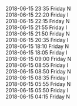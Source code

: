 2018-06-15 23:35 Friday  N  
2018-06-15 22:20 Friday  I  
2018-06-15 22:15 Friday  N  
2018-06-15 21:55 Friday  I  
2018-06-15 21:50 Friday  N  
2018-06-15 20:35 Friday  I  
2018-06-15 18:10 Friday  N  
2018-06-15 18:05 Friday  I  
2018-06-15 09:00 Friday  N  
2018-06-15 08:55 Friday  I  
2018-06-15 08:50 Friday  N  
2018-06-15 08:35 Friday  I  
2018-06-15 05:55 Friday  N  
2018-06-15 05:50 Friday  I  
2018-06-15 04:15 Friday  N  
